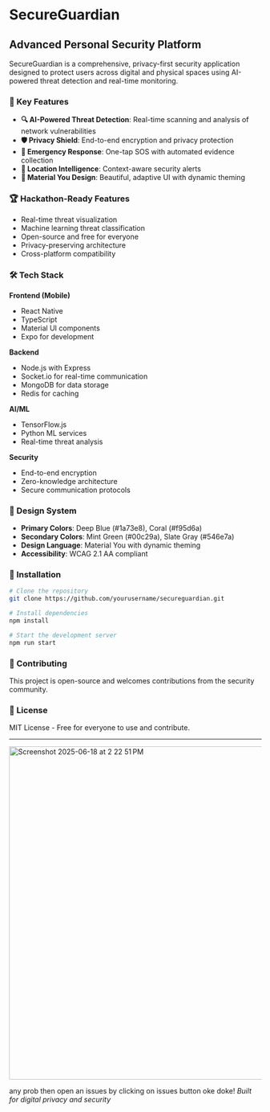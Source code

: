 # SecureGuardian 

## Advanced Personal Security Platform

SecureGuardian is a comprehensive, privacy-first security application designed to protect users across digital and physical spaces using AI-powered threat detection and real-time monitoring.

### 🚀 Key Features

- **🔍 AI-Powered Threat Detection**: Real-time scanning and analysis of network vulnerabilities
- **🛡️ Privacy Shield**: End-to-end encryption and privacy protection
- **🚨 Emergency Response**: One-tap SOS with automated evidence collection
- **📍 Location Intelligence**: Context-aware security alerts
- **🎨 Material You Design**: Beautiful, adaptive UI with dynamic theming

### 🏆 Hackathon-Ready Features

- Real-time threat visualization
- Machine learning threat classification
- Open-source and free for everyone
- Privacy-preserving architecture
- Cross-platform compatibility

### 🛠️ Tech Stack

**Frontend (Mobile)**
- React Native
- TypeScript
- Material UI components
- Expo for development

**Backend**
- Node.js with Express
- Socket.io for real-time communication
- MongoDB for data storage
- Redis for caching

**AI/ML**
- TensorFlow.js
- Python ML services
- Real-time threat analysis

**Security**
- End-to-end encryption
- Zero-knowledge architecture
- Secure communication protocols

### 🎨 Design System

- **Primary Colors**: Deep Blue (#1a73e8), Coral (#f95d6a)
- **Secondary Colors**: Mint Green (#00c29a), Slate Gray (#546e7a)
- **Design Language**: Material You with dynamic theming
- **Accessibility**: WCAG 2.1 AA compliant

### 📱 Installation

```bash
# Clone the repository
git clone https://github.com/yourusername/secureguardian.git

# Install dependencies
npm install

# Start the development server
npm run start
```

### 🤝 Contributing

This project is open-source and welcomes contributions from the security community.

### 📄 License

MIT License - Free for everyone to use and contribute.

---

<img width="663" alt="Screenshot 2025-06-18 at 2 22 51 PM" src="https://github.com/user-attachments/assets/f37e3f50-7c25-4550-9897-ef747b464797" />


any prob then open an issues by clicking on issues button oke doke!
*Built for digital privacy and security*
